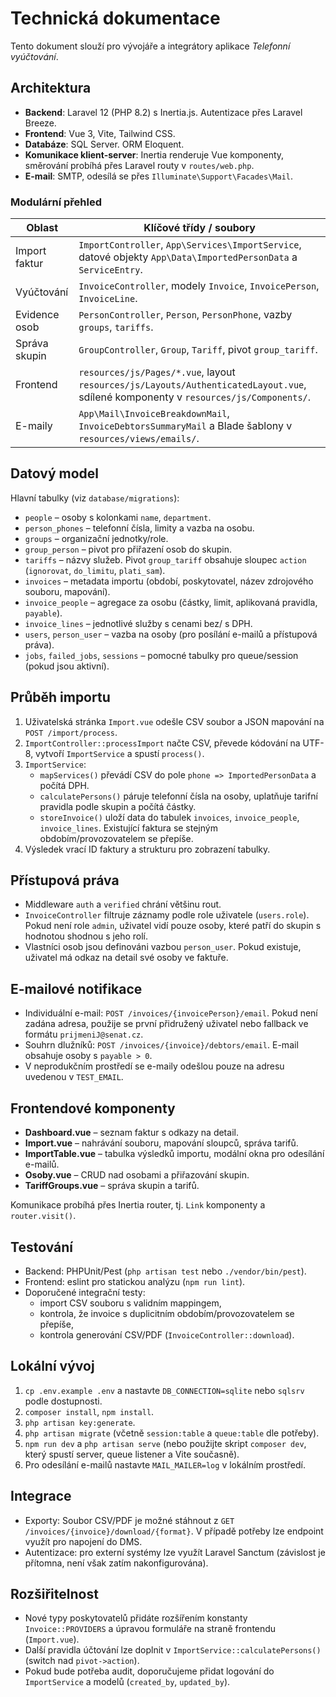 # Technická dokumentace

Tento dokument slouží pro vývojáře a integrátory aplikace *Telefonní vyúčtování*.

## Architektura

- **Backend**: Laravel 12 (PHP 8.2) s Inertia.js. Autentizace přes Laravel Breeze.
- **Frontend**: Vue 3, Vite, Tailwind CSS.
- **Databáze**: SQL Server. ORM Eloquent.
- **Komunikace klient-server**: Inertia renderuje Vue komponenty, směrování probíhá přes Laravel routy v `routes/web.php`.
- **E-mail**: SMTP, odesílá se přes `Illuminate\Support\Facades\Mail`.

### Modulární přehled

| Oblast | Klíčové třídy / soubory |
| --- | --- |
| Import faktur | `ImportController`, `App\Services\ImportService`, datové objekty `App\Data\ImportedPersonData` a `ServiceEntry`. |
| Vyúčtování | `InvoiceController`, modely `Invoice`, `InvoicePerson`, `InvoiceLine`. |
| Evidence osob | `PersonController`, `Person`, `PersonPhone`, vazby `groups`, `tariffs`. |
| Správa skupin | `GroupController`, `Group`, `Tariff`, pivot `group_tariff`. |
| Frontend | `resources/js/Pages/*.vue`, layout `resources/js/Layouts/AuthenticatedLayout.vue`, sdílené komponenty v `resources/js/Components/`. |
| E-maily | `App\Mail\InvoiceBreakdownMail`, `InvoiceDebtorsSummaryMail` a Blade šablony v `resources/views/emails/`. |

## Datový model

Hlavní tabulky (viz `database/migrations`):

- `people` – osoby s kolonkami `name`, `department`.
- `person_phones` – telefonní čísla, limity a vazba na osobu.
- `groups` – organizační jednotky/role.
- `group_person` – pivot pro přiřazení osob do skupin.
- `tariffs` – názvy služeb. Pivot `group_tariff` obsahuje sloupec `action` (`ignorovat`, `do_limitu`, `plati_sam`).
- `invoices` – metadata importu (období, poskytovatel, název zdrojového souboru, mapování).
- `invoice_people` – agregace za osobu (částky, limit, aplikovaná pravidla, `payable`).
- `invoice_lines` – jednotlivé služby s cenami bez/ s DPH.
- `users`, `person_user` – vazba na osoby (pro posílání e-mailů a přístupová práva).
- `jobs`, `failed_jobs`, `sessions` – pomocné tabulky pro queue/session (pokud jsou aktivní).

## Průběh importu

1. Uživatelská stránka `Import.vue` odešle CSV soubor a JSON mapování na `POST /import/process`.
2. `ImportController::processImport` načte CSV, převede kódování na UTF-8, vytvoří `ImportService` a spustí `process()`.
3. `ImportService`:
   - `mapServices()` převádí CSV do pole `phone => ImportedPersonData` a počítá DPH.
   - `calculatePersons()` páruje telefonní čísla na osoby, uplatňuje tarifní pravidla podle skupin a počítá částky.
   - `storeInvoice()` uloží data do tabulek `invoices`, `invoice_people`, `invoice_lines`. Existující faktura se stejným obdobím/provozovatelem se přepíše.
4. Výsledek vrací ID faktury a strukturu pro zobrazení tabulky.

## Přístupová práva

- Middleware `auth` a `verified` chrání většinu rout.
- `InvoiceController` filtruje záznamy podle role uživatele (`users.role`). Pokud není role `admin`, uživatel vidí pouze osoby, které patří do skupin s hodnotou shodnou s jeho rolí.
- Vlastníci osob jsou definováni vazbou `person_user`. Pokud existuje, uživatel má odkaz na detail své osoby ve faktuře.

## E-mailové notifikace

- Individuální e-mail: `POST /invoices/{invoicePerson}/email`. Pokud není zadána adresa, použije se první přidružený uživatel nebo fallback ve formátu `prijmeniJ@senat.cz`.
- Souhrn dlužníků: `POST /invoices/{invoice}/debtors/email`. E-mail obsahuje osoby s `payable > 0`.
- V neprodukčním prostředí se e-maily odešlou pouze na adresu uvedenou v `TEST_EMAIL`.

## Frontendové komponenty

- **Dashboard.vue** – seznam faktur s odkazy na detail.
- **Import.vue** – nahrávání souboru, mapování sloupců, správa tarifů.
- **ImportTable.vue** – tabulka výsledků importu, modální okna pro odesílání e-mailů.
- **Osoby.vue** – CRUD nad osobami a přiřazování skupin.
- **TariffGroups.vue** – správa skupin a tarifů.

Komunikace probíhá přes Inertia router, tj. `Link` komponenty a `router.visit()`.

## Testování

- Backend: PHPUnit/Pest (`php artisan test` nebo `./vendor/bin/pest`).
- Frontend: eslint pro statickou analýzu (`npm run lint`).
- Doporučené integrační testy:
  - import CSV souboru s validním mappingem,
  - kontrola, že invoice s duplicitním obdobím/provozovatelem se přepíše,
  - kontrola generování CSV/PDF (`InvoiceController::download`).

## Lokální vývoj

1. `cp .env.example .env` a nastavte `DB_CONNECTION=sqlite` nebo `sqlsrv` podle dostupnosti.
2. `composer install`, `npm install`.
3. `php artisan key:generate`.
4. `php artisan migrate` (včetně `session:table` a `queue:table` dle potřeby).
5. `npm run dev` a `php artisan serve` (nebo použijte skript `composer dev`, který spustí server, queue listener a Vite současně).
6. Pro odesílání e-mailů nastavte `MAIL_MAILER=log` v lokálním prostředí.

## Integrace

- Exporty: Soubor CSV/PDF je možné stáhnout z `GET /invoices/{invoice}/download/{format}`. V případě potřeby lze endpoint využít pro napojení do DMS.
- Autentizace: pro externí systémy lze využít Laravel Sanctum (závislost je přítomna, není však zatím nakonfigurována).

## Rozšiřitelnost

- Nové typy poskytovatelů přidáte rozšířením konstanty `Invoice::PROVIDERS` a úpravou formuláře na straně frontendu (`Import.vue`).
- Další pravidla účtování lze doplnit v `ImportService::calculatePersons()` (switch nad `pivot->action`).
- Pokud bude potřeba audit, doporučujeme přidat logování do `ImportService` a modelů (`created_by`, `updated_by`).
